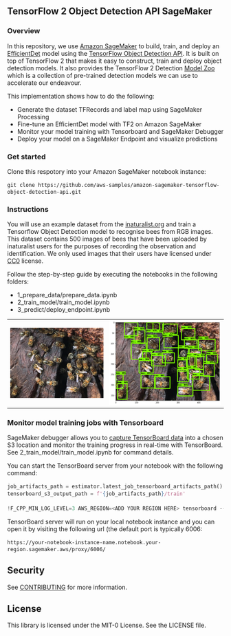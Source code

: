 ## TensorFlow 2 Object Detection API SageMaker

### Overview
In this repository, we use [Amazon SageMaker](https://aws.amazon.com/sagemaker) to build, train, and deploy an [EfficientDet](https://arxiv.org/abs/1911.09070) model using the [TensorFlow Object Detection API](https://github.com/tensorflow/models/tree/master/research/object_detection). It is built on top of TensorFlow 2 that makes it easy to construct, train and deploy object detection models.
It also provides the TensorFlow 2 Detection [Model Zoo](https://github.com/tensorflow/models/blob/master/research/object_detection/g3doc/tf2_detection_zoo.md) which is a collection of pre-trained detection models we can use to accelerate our endeavour.

This implementation shows how to do the following:
* Generate the dataset TFRecords and label map using SageMaker Processing
* Fine-tune an EfficientDet model with TF2 on Amazon SageMaker
* Monitor your model training with Tensorboard and SageMaker Debugger
* Deploy your model on a SageMaker Endpoint and visualize predictions

### Get started
Clone this respotory into your Amazon SageMaker notebook instance:

```
git clone https://github.com/aws-samples/amazon-sagemaker-tensorflow-object-detection-api.git
```

### Instructions
You will use an example dataset from the [inaturalist.org](http://inaturalist.org/) and train a Tensorflow Object Detection model to recognise bees from RGB images.
This dataset contains 500 images of bees that have been uploaded by inaturalist users for the purposes of recording the observation and identification. We only used images that their users have licensed under [CC0](https://creativecommons.org/share-your-work/public-domain/cc0/) license.

Follow the step-by-step guide by executing the notebooks in the following folders:
* 1_prepare_data/prepare_data.ipynb
* 2_train_model/train_model.ipynb
* 3_predict/deploy_endpoint.ipynb

|||
| -------------- | -------------- |
|![](media/3898660.jpg)|![](media/image.png)|

### Monitor model training jobs with Tensorboard
SageMaker debugger allows you to [capture TensorBoard data](https://sagemaker.readthedocs.io/en/stable/amazon_sagemaker_debugger.html#capture-real-time-tensorboard-data-from-the-debugging-hook) into a chosen S3 location and monitor the training progress in real-time with TensorBoard.  
See 2_train_model/train_model.ipynb for command details.

You can start the TensorBoard server from your notebook with the following command:

```python
job_artifacts_path = estimator.latest_job_tensorboard_artifacts_path()
tensorboard_s3_output_path = f'{job_artifacts_path}/train'

!F_CPP_MIN_LOG_LEVEL=3 AWS_REGION=<ADD YOUR REGION HERE> tensorboard --logdir=$tensorboard_s3_output_path
```

TensorBoard server will run on your local notebook instance and you can open it by visiting the following url (the default port is typically 6006: 
```
https://your-notebook-instance-name.notebook.your-region.sagemaker.aws/proxy/6006/
```

## Security

See [CONTRIBUTING](CONTRIBUTING.md#security-issue-notifications) for more information.

## License

This library is licensed under the MIT-0 License. See the LICENSE file.

